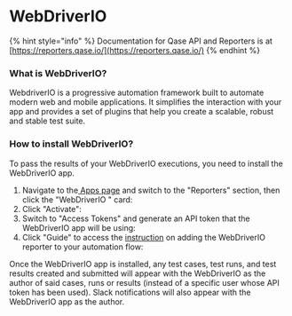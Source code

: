 # WebDriverIO

{% hint style="info" %}
Documentation for Qase API and Reporters is at [https://reporters.qase.io/](https://reporters.qase.io/)
{% endhint %}

### What is WebDriverIO?

WebdriverIO is a progressive automation framework built to automate modern web and mobile applications. It simplifies the interaction with your app and provides a set of plugins that help you create a scalable, robust and stable test suite.

### How to install WebDriverIO?

To pass the results of your WebDriverIO executions, you need to install the WebDriverIO app.

1. Navigate to the[ Apps page](https://app.qase.io/apps) and switch to the "Reporters" section, then click the "WebDriverIO " card:
2. Click "Activate":
3. Switch to "Access Tokens" and generate an API token that the WebDriverIO app will be using:
4.  Click "Guide" to access the [instruction](https://github.com/qase-tms/qase-javascript/tree/main/qase-wdio) on adding the WebDriverIO reporter to your automation flow:



Once the WebDriverIO app is installed, any test cases, test runs, and test results created and submitted will appear with the WebDriverIO as the author of said cases, runs or results (instead of a specific user whose API token has been used). Slack notifications will also appear with the WebDriverIO app as the author.
